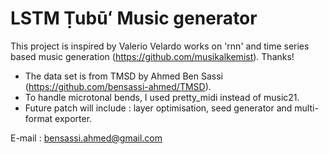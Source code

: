 # LSTM Ṭubūʻ Music generator

This project is inspired by Valerio Velardo works on 'rnn' and time series based music generation (https://github.com/musikalkemist).
Thanks!
- The data set is from TMSD by Ahmed Ben Sassi (https://github.com/bensassi-ahmed/TMSD).
- To handle microtonal bends, I used pretty_midi instead of music21.
- Future patch will include : layer optimisation, seed generator and multi-format exporter.

E-mail : bensassi.ahmed@gmail.com
